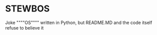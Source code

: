 # STEWBOS
Joke """"OS"""" written in Python, but README.MD and the code itself refuse to believe it
